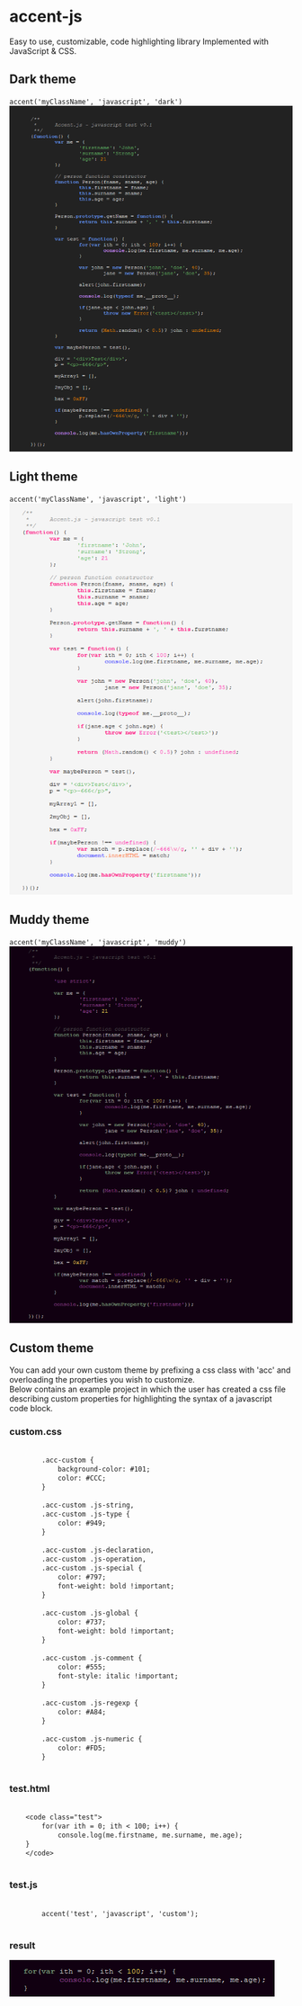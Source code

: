 accent-js
=========

Easy to use, customizable, code highlighting library Implemented with JavaScript & CSS.

## Dark theme
`accent('myClassName', 'javascript', 'dark')`
!["javascript syntax with dark theme"](/examples/javascriptThemeDark.PNG "javascript syntax with dark theme")

## Light theme 
`accent('myClassName', 'javascript', 'light')`
!["javascript syntax with light theme"](/examples/javascriptThemeLight.PNG "javascript syntax with light theme")

## Muddy theme
`accent('myClassName', 'javascript', 'muddy')`
!["javascript syntax with muddy theme"](/examples/javascriptThemeMuddy.PNG "javascript syntax with muddy theme")

## Custom theme
You can add your own custom theme by prefixing a css class with 'acc' and overloading the properties you wish to customize.
<br/>
Below contains an example project in which the user has created a css file describing custom properties for highlighting the syntax of a javascript code block.

### custom.css

<pre>
	<code>
		.acc-custom {
			background-color: #101;
			color: #CCC;
		}

		.acc-custom .js-string,
		.acc-custom .js-type {
			color: #949;
		}

		.acc-custom .js-declaration, 
		.acc-custom .js-operation, 
		.acc-custom .js-special {
			color: #797;
			font-weight: bold !important;
		}

		.acc-custom .js-global {
			color: #737;
			font-weight: bold !important;
		}

		.acc-custom .js-comment {
			color: #555;
			font-style: italic !important;
		}

		.acc-custom .js-regexp {
			color: #A84;
		}
		 
		.acc-custom .js-numeric {
			color: #FD5;
		}
	</code>
</pre>

### test.html

<pre>
	<code>
	&lt;code class="test"&gt;
		for(var ith = 0; ith &lt; 100; i++) {
			console.log(me.firstname, me.surname, me.age);
	}
	&lt;/code&gt;
	</code>
</pre>

### test.js

<pre>
	<code>
		accent('test', 'javascript', 'custom');
	</code>
</pre>

### result

!["javascript syntax with custom theme"](/examples/javascriptShortCustomTheme.PNG "javascript syntax with custom theme")

